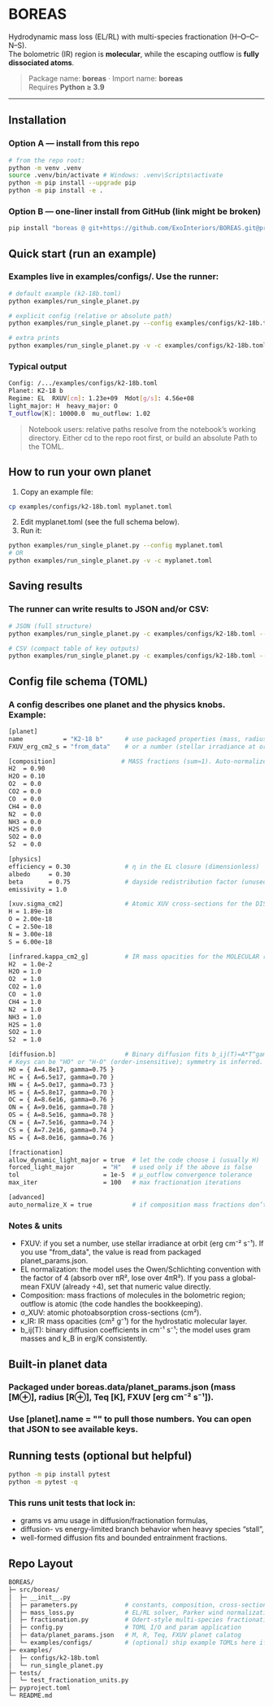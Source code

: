 # BOREAS

Hydrodynamic mass loss (EL/RL) with multi-species fractionation (H–O–C–N–S).  
The bolometric (IR) region is **molecular**, while the escaping outflow is **fully dissociated atoms**.

> Package name: **boreas** · Import name: **boreas**  
> Requires **Python ≥ 3.9**

---

## Installation

### Option A — install from this repo

```bash
# from the repo root:
python -m venv .venv
source .venv/bin/activate # Windows: .venv\Scripts\activate
python -m pip install --upgrade pip
python -m pip install -e .
```

### Option B — one-liner install from GitHub (link might be broken)

```bash
pip install "boreas @ git+https://github.com/ExoInteriors/BOREAS.git@proteus#"
```

## Quick start (run an example)

### Examples live in examples/configs/. Use the runner:

```bash
# default example (k2-18b.toml)
python examples/run_single_planet.py

# explicit config (relative or absolute path)
python examples/run_single_planet.py --config examples/configs/k2-18b.toml

# extra prints
python examples/run_single_planet.py -v -c examples/configs/k2-18b.toml
```

### Typical output

```bash
Config: /.../examples/configs/k2-18b.toml
Planet: K2-18 b
Regime: EL  RXUV[cm]: 1.23e+09  Mdot[g/s]: 4.56e+08
light_major: H  heavy_major: O
T_outflow[K]: 10000.0  mu_outflow: 1.02
```

> Notebook users: relative paths resolve from the notebook’s working directory. Either cd to the repo root first, or build an absolute Path to the TOML.


## How to run your own planet

1. Copy an example file:
```bash
cp examples/configs/k2-18b.toml myplanet.toml
```
2. Edit myplanet.toml (see the full schema below).
3. Run it:
```bash
python examples/run_single_planet.py --config myplanet.toml
# OR
python examples/run_single_planet.py -v -c myplanet.toml
```

## Saving results

### The runner can write results to JSON and/or CSV:

```bash
# JSON (full structure)
python examples/run_single_planet.py -c examples/configs/k2-18b.toml --json out/k2_18b_results.json

# CSV (compact table of key outputs)
python examples/run_single_planet.py -c examples/configs/k2-18b.toml --csv  out/k2_18b_summary.csv
```

## Config file schema (TOML)

### A config describes one planet and the physics knobs. Example:
```bash
[planet]
name           = "K2-18 b"      # use packaged properties (mass, radius, Teq)
FXUV_erg_cm2_s = "from_data"    # or a number (stellar irradiance at orbit; cm^-2 s^-1 * erg)

[composition]                  # MASS fractions (sum≈1). Auto-normalized if enabled
H2  = 0.90
H2O = 0.10
O2  = 0.0
CO2 = 0.0
CO  = 0.0
CH4 = 0.0
N2  = 0.0
NH3 = 0.0
H2S = 0.0
SO2 = 0.0
S2  = 0.0

[physics]
efficiency = 0.30               # η in the EL closure (dimensionless)
albedo     = 0.30
beta       = 0.75               # dayside redistribution factor (unused in core solver)
emissivity = 1.0

[xuv.sigma_cm2]                 # Atomic XUV cross-sections for the DISSOCIATED outflow (cm^2)
H = 1.89e-18
O = 2.00e-18
C = 2.50e-18
N = 3.00e-18
S = 6.00e-18

[infrared.kappa_cm2_g]          # IR mass opacities for the MOLECULAR region (cm^2 g^-1)
H2  = 1.0e-2
H2O = 1.0
O2  = 1.0
CO2 = 1.0
CO  = 1.0
CH4 = 1.0
N2  = 1.0
NH3 = 1.0
H2S = 1.0
SO2 = 1.0
S2  = 1.0

[diffusion.b]                   # Binary diffusion fits b_ij(T)=A*T^gamma (cm^-1 s^-1)
# Keys can be "HO" or "H-O" (order-insensitive); symmetry is inferred.
HO = { A=4.8e17, gamma=0.75 }
HC = { A=6.5e17, gamma=0.70 }
HN = { A=5.0e17, gamma=0.73 }
HS = { A=5.8e17, gamma=0.70 }
OC = { A=8.6e16, gamma=0.76 }
ON = { A=9.0e16, gamma=0.78 }
OS = { A=8.5e16, gamma=0.78 }
CN = { A=7.5e16, gamma=0.74 }
CS = { A=7.2e16, gamma=0.74 }
NS = { A=8.0e16, gamma=0.76 }

[fractionation]
allow_dynamic_light_major = true  # let the code choose i (usually H)
forced_light_major        = "H"   # used only if the above is false
tol                       = 1e-5  # μ_outflow convergence tolerance
max_iter                  = 100   # max fractionation iterations

[advanced]
auto_normalize_X = true           # if composition mass fractions don’t sum to 1, rescale them
```

### Notes & units
- FXUV: if you set a number, use stellar irradiance at orbit (erg cm⁻² s⁻¹). If you use "from_data", the value is read from packaged planet_params.json.
- EL normalization: the model uses the Owen/Schlichting convention with the factor of 4 (absorb over πR², lose over 4πR²). If you pass a global-mean FXUV (already ÷4), set that numeric value directly.
- Composition: mass fractions of molecules in the bolometric region; outflow is atomic (the code handles the bookkeeping).
- σ_XUV: atomic photoabsorption cross-sections (cm²).
- κ_IR: IR mass opacities (cm² g⁻¹) for the hydrostatic molecular layer.
- b_ij(T): binary diffusion coefficients in cm⁻¹ s⁻¹; the model uses gram masses and k_B in erg/K consistently.

## Built-in planet data

### Packaged under boreas.data/planet_params.json (mass [M⊕], radius [R⊕], Teq [K], FXUV [erg cm⁻² s⁻¹]). 
### Use [planet].name = "<key>" to pull those numbers. You can open that JSON to see available keys.

## Running tests (optional but helpful)

```bash
python -m pip install pytest
python -m pytest -q
```

### This runs unit tests that lock in:
- grams vs amu usage in diffusion/fractionation formulas,
- diffusion- vs energy-limited branch behavior when heavy species “stall”,
- well-formed diffusion fits and bounded entrainment fractions.

## Repo Layout

```bash
BOREAS/
├─ src/boreas/
│  ├─ __init__.py
│  ├─ parameters.py             # constants, composition, cross-sections, diffusion fits
│  ├─ mass_loss.py              # EL/RL solver, Parker wind normalization, RXUV search
│  ├─ fractionation.py          # Odert-style multi-species fractionation
│  ├─ config.py                 # TOML I/O and param application
│  ├─ data/planet_params.json   # M, R, Teq, FXUV planet calatog
│  └─ examples/configs/         # (optional) ship example TOMLs here if desired
├─ examples/
│  ├─ configs/k2-18b.toml
│  └─ run_single_planet.py
├─ tests/
│  └─ test_fractionation_units.py
├─ pyproject.toml
└─ README.md
```